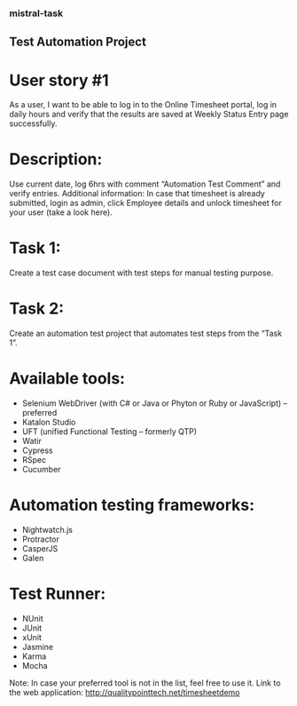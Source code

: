 ### mistral-task

## Test Automation Project

# User story #1

As a user, I want to be able to log in to the Online Timesheet portal, log in daily hours
and verify that the results are saved at Weekly Status Entry page successfully.

# Description:

Use current date, log 6hrs with comment “Automation Test Comment” and verify entries.
Additional information:
In case that timesheet is already submitted, login as admin, click Employee details and
unlock timesheet for your user (take a look here).

# Task 1:

Create a test case document with test steps for manual testing purpose.

# Task 2:

Create an automation test project that automates test steps from the “Task 1”.

# Available tools:
* Selenium WebDriver (with C# or Java or Phyton or Ruby or JavaScript) – preferred
* Katalon Studio
* UFT (unified Functional Testing – formerly QTP)
* Watir
* Cypress
* RSpec
* Cucumber

# Automation testing frameworks:
* Nightwatch.js
* Protractor
* CasperJS
* Galen

# Test Runner:
* NUnit
* JUnit
* xUnit
* Jasmine
* Karma
* Mocha

Note: In case your preferred tool is not in the list, feel free to use it.
Link to the web application:
http://qualitypointtech.net/timesheetdemo
